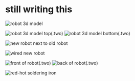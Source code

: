 # still writing this

![robot 3d model](assets/cad-main.avif)

![robot 3d model top](assets/cad-top.avif)(.two)
![robot 3d model bottom](assets/cad-bottom.avif)(.two)

![new robot next to old robot](assets/v2.avif)

![wired new robot](assets/meerkat.avif)

![front of robot](assets/front.avif)(.two)
![back of robot](assets/back.avif)(.two)

![red-hot soldering iron](assets/soldering.avif)